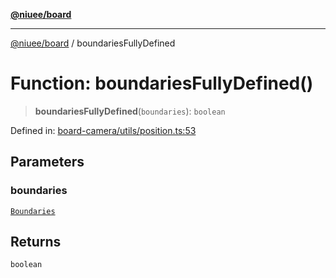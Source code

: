 [**@niuee/board**](../README.md)

***

[@niuee/board](../globals.md) / boundariesFullyDefined

# Function: boundariesFullyDefined()

> **boundariesFullyDefined**(`boundaries`): `boolean`

Defined in: [board-camera/utils/position.ts:53](https://github.com/niuee/board/blob/a0a1179721d4f4b943b6a9bc156753ac9737e502/src/board-camera/utils/position.ts#L53)

## Parameters

### boundaries

[`Boundaries`](../type-aliases/Boundaries.md)

## Returns

`boolean`
